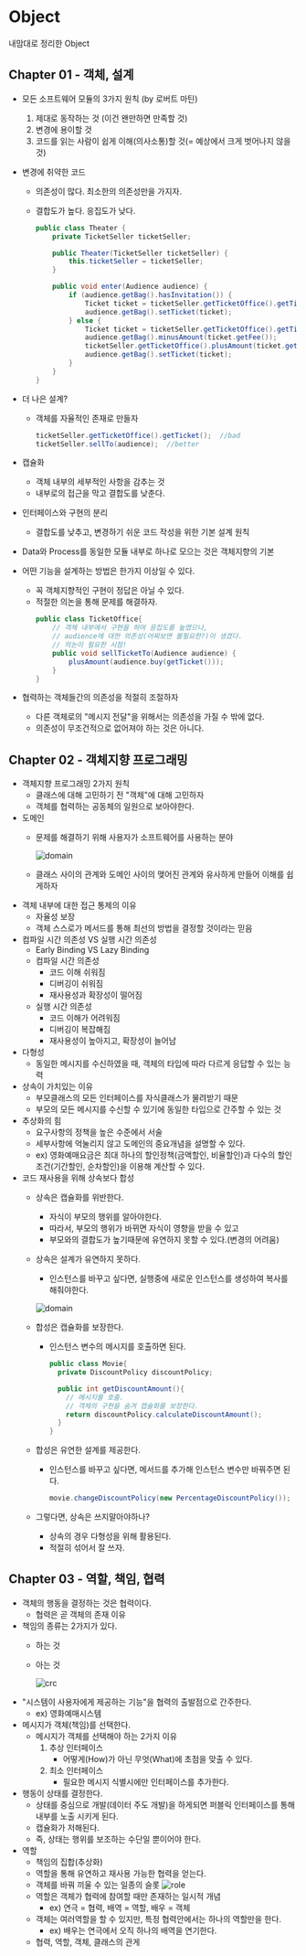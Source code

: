 # Object
내맘대로 정리한 Object

## Chapter 01 - 객체, 설계
* 모든 소프트웨어 모듈의 3가지 원칙 (by 로버트 마틴)
  1) 제대로 동작하는 것 (이건 왠만하면 만족할 것)
  2) 변경에 용이할 것
  3) 코드를 읽는 사람이 쉽게 이해(의사소통)할 것(= 예상에서 크게 벗어나지 않을 것)

* 변경에 취약한 코드
  * 의존성이 많다. 최소한의 의존성만을 가지자.
  * 결합도가 높다. 응집도가 낮다.

    ```java
    public class Theater {
        private TicketSeller ticketSeller;

        public Theater(TicketSeller ticketSeller) {
            this.ticketSeller = ticketSeller;
        }

        public void enter(Audience audience) {
            if (audience.getBag().hasInvitation()) {
                Ticket ticket = ticketSeller.getTicketOffice().getTicket();
                audience.getBag().setTicket(ticket);
            } else {
                Ticket ticket = ticketSeller.getTicketOffice().getTicket();
                audience.getBag().minusAmount(ticket.getFee());
                ticketSeller.getTicketOffice().plusAmount(ticket.getFee());
                audience.getBag().setTicket(ticket);
            }
        }
    }
    ```

* 더 나은 설계?
  * 객체를 자율적인 존재로 만들자
    ```java
    ticketSeller.getTicketOffice().getTicket();  //bad
    ticketSeller.sellTo(audience);  //better
    ```

* 캡슐화
  * 객체 내부의 세부적인 사항을 감추는 것
  * 내부로의 접근을 막고 결합도를 낮춘다.

* 인터페이스와 구현의 분리
  * 결합도를 낮추고, 변경하기 쉬운 코드 작성을 위한 기본 설계 원칙

* Data와 Process를 동일한 모듈 내부로 하나로 모으는 것은 객체지향의 기본

* 어떤 기능을 설계하는 방법은 한가지 이상일 수 있다.
  * 꼭 객체지향적인 구현이 정답은 아닐 수 있다.
  * 적절한 의논을 통해 문제를 해결하자.
    ```java
    public class TicketOffice{
        // 객체 내부에서 구현을 하여 응집도를 높였으나, 
        // audience에 대한 의존성(어찌보면 불필요한?)이 생겼다. 
        // 의논이 필요한 시점!
        public void sellTicketTo(Audience audience) {
            plusAmount(audience.buy(getTicket()));
        }
    }
    ```
* 협력하는 객체들간의 의존성을 적절히 조절하자
  * 다른 객체로의 "메시지 전달"을 위해서는 의존성을 가질 수 밖에 없다.
  * 의존성이 무조건적으로 없어져야 하는 것은 아니다.

## Chapter 02 - 객체지향 프로그래밍

* 객체지향 프로그래밍 2가지 원칙
  * 클래스에 대해 고민하기 전 "객체"에 대해 고민하자
  * 객체를 협력하는 공동체의 일원으로 보아야한다.
* 도메인
  * 문제를 해결하기 위해 사용자가 소프트웨어를 사용하는 분야
    
    ![domain](../images/domain.png)
  * 클래스 사이의 관계와 도메인 사이의 맺어진 관계와 유사하게 만들어 이해를 쉽게하자
* 객체 내부에 대한 접근 통제의 이유
  * 자율성 보장
  * 객체 스스로가 메서드를 통해 최선의 방법을 결정할 것이라는 믿음
* 컴파일 시간 의존성 VS 실행 시간 의존성
  * Early Binding VS Lazy Binding
  * 컴파일 시간 의존성
    * 코드 이해 쉬워짐
    * 디버깅이 쉬워짐
    * 재사용성과 확장성이 떨어짐
  * 실행 시간 의존성
    * 코드 이해가 어려워짐
    * 디버깅이 복잡해짐
    * 재사용성이 높아지고, 확장성이 늘어남
* 다형성
  * 동일한 메시지를 수신하였을 때, 객체의 타입에 따라 다르게 응답할 수 있는 능력
* 상속이 가치있는 이유
  * 부모클래스의 모든 인터페이스를 자식클래스가 물려받기 때문
  * 부모의 모든 메시지를 수신할 수 있기에 동일한 타입으로 간주할 수 있는 것
* 추상화의 힘
  * 요구사항의 정책을 높은 수준에서 서술
  * 세부사항에 억눌리지 않고 도메인의 중요개념을 설명할 수 있다.
  * ex) 영화예매요금은 최대 하나의 할인정책(금액할인, 비율할인)과 다수의 할인조건(기간할인, 순차할인)을 이용해 계산할 수 있다.
* 코드 재사용을 위해 상속보다 합성
  * 상속은 캡슐화를 위반한다.
    * 자식이 부모의 행위를 알아야한다.
    * 따라서, 부모의 행위가 바뀌면 자식이 영향을 받을 수 있고
    * 부모와의 결합도가 높기때문에 유연하지 못할 수 있다.(변경의 어려움)
  * 상속은 설계가 유연하지 못하다.
    * 인스턴스를 바꾸고 싶다면, 실행중에 새로운 인스턴스를 생성하여 복사를 해줘야한다.
    
    ![domain](../images/inherit.png)
  * 합성은 캡슐화를 보장한다.
    * 인스턴스 변수의 메시지를 호출하면 된다.
      ```java
      public class Movie{
        private DiscountPolicy discountPolicy;

        public int getDiscountAmount(){
          // 메시지를 호출.
          // 객체의 구현을 숨겨 캡슐화를 보장한다.
          return discountPolicy.calculateDiscountAmount();
        }
      }
      ```
  * 합성은 유연한 설계를 제공한다.
    * 인스턴스를 바꾸고 싶다면, 메서드를 추가해 인스턴스 변수만 바꿔주면 된다.
      ```java
      movie.changeDiscountPolicy(new PercentageDiscountPolicy());
      ```
  * 그렇다면, 상속은 쓰지말아야하나?
    * 상속의 경우 다형성을 위해 활용된다.
    * 적절히 섞어서 잘 쓰자.

## Chapter 03 - 역할, 책임, 협력

* 객체의 행동을 결정하는 것은 협력이다.
  * 협력은 곧 객체의 존재 이유
* 책임의 종류는 2가지가 있다.
  * 하는 것
  * 아는 것
      
      ![crc](../images/crc.png)
* "시스템이 사용자에게 제공하는 기능"을 협력의 출발점으로 간주한다.
  * ex) 영화예매시스템
* 메시지가 객체(책임)를 선택한다.
  * 메시지가 객체를 선택해야 하는 2가지 이유
    1) 추상 인터페이스
        * 어떻게(How)가 아닌 무엇(What)에 초점을 맞출 수 있다.
    2) 최소 인터페이스
        * 필요한 메시지 식별시에만 인터페이스를 추가한다.
* 행동이 상태를 결정한다.
  * 상태를 중심으로 개발(데이터 주도 개발)을 하게되면 퍼블릭 인터페이스를 통해 내부를 노출 시키게 된다.
  * 캡슐화가 저해된다.
  * 즉, 상태는 행위를 보조하는 수단일 뿐이어야 한다.
* 역할
  * 책임의 집합(추상화)
  * 역할을 통해 유연하고 재사용 가능한 협력을 얻는다.
  * 객체를 바꿔 끼울 수 있는 일종의 슬롯
    ![role](../images/role.png)
  * 역할은 객체가 협력에 참여할 때만 존재하는 일시적 개념
    * ex) 연극 = 협력, 배역 = 역할, 배우 = 객체
  * 객체는 여러역할을 할 수 있지만, 특정 협력안에서는 하나의 역할만을 한다.
    * ex) 배우는 연극에서 오직 하나의 배역을 연기한다.
  * 협력, 역할, 객체, 클래스의 관게